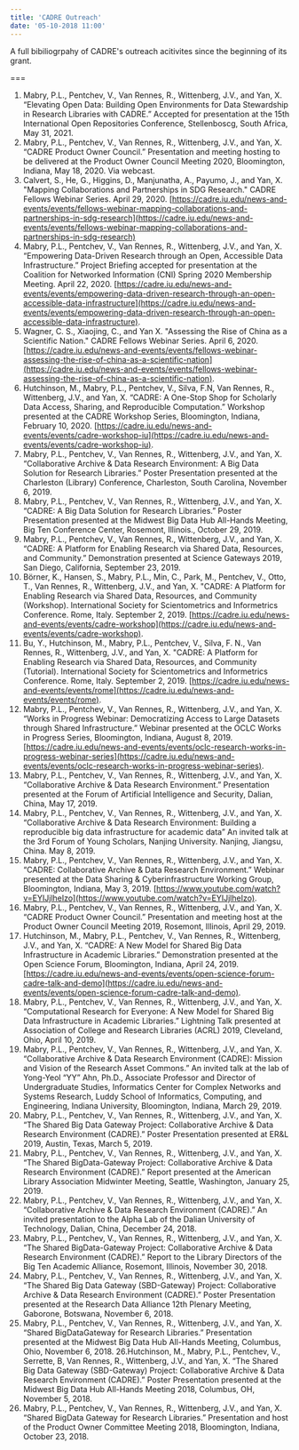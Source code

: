 ```yaml
---
title: 'CADRE Outreach'
date: '05-10-2018 11:00'
---
```


A full bibiliogrpahy of CADRE's outreach acitivites since the beginning of its grant.

===

1. Mabry, P.L., Pentchev, V., Van Rennes, R., Wittenberg, J.V., and Yan, X. “Elevating Open Data: Building Open Environments for Data Stewardship in Research Libraries with CADRE.” Accepted for presentation at the 15th International Open Repositories Conference, Stellenboscg, South Africa, May 31, 2021.
2. Mabry, P.L., Pentchev, V., Van Rennes, R., Wittenberg, J.V., and Yan, X. “CADRE Product Owner Council.” Presentation and meeting hosting to be delivered at the Product Owner Council Meeting 2020, Bloomington, Indiana, May 18, 2020. Via webcast.
3. Calvert, S., He, G., Higgins, D., Manjunatha, A., Payumo, J., and Yan, X. "Mapping Collaborations and Partnerships in SDG Research." CADRE Fellows Webinar Series. April 29, 2020. [https://cadre.iu.edu/news-and-events/events/fellows-webinar-mapping-collaborations-and-partnerships-in-sdg-research](https://cadre.iu.edu/news-and-events/events/fellows-webinar-mapping-collaborations-and-partnerships-in-sdg-research)
4. Mabry, P.L., Pentchev, V., Van Rennes, R., Wittenberg, J.V., and Yan, X. “Empowering Data-Driven Research through an Open, Accessible Data Infrastructure.” Project Briefing accepted for presentation at the Coalition for Networked Information (CNI) Spring 2020 Membership Meeting. April 22, 2020. [https://cadre.iu.edu/news-and-events/events/empowering-data-driven-research-through-an-open-accessible-data-infrastructure](https://cadre.iu.edu/news-and-events/events/empowering-data-driven-research-through-an-open-accessible-data-infrastructure).
5. Wagner, C. S., Xiaojing, C., and Yan X. "Assessing the Rise of China as a Scientific Nation." CADRE Fellows Webinar Series. April 6, 2020. [https://cadre.iu.edu/news-and-events/events/fellows-webinar-assessing-the-rise-of-china-as-a-scientific-nation](https://cadre.iu.edu/news-and-events/events/fellows-webinar-assessing-the-rise-of-china-as-a-scientific-nation).
6. Hutchinson, M., Mabry, P.L., Pentchev, V., Silva, F.N, Van Rennes, R., Wittenberg, J.V., and Yan, X. “CADRE: A One-Stop Shop for Scholarly Data Access, Sharing, and Reproducible Computation.” Workshop presented at the CADRE Workshop Series, Bloomington, Indiana, February 10, 2020. [https://cadre.iu.edu/news-and-events/events/cadre-workshop-iu](https://cadre.iu.edu/news-and-events/events/cadre-workshop-iu).
7. Mabry, P.L., Pentchev, V., Van Rennes, R., Wittenberg, J.V., and Yan, X. “Collaborative Archive & Data Research Environment: A Big Data Solution for Research Libraries.” Poster Presentation presented at the Charleston (Library) Conference, Charleston, South Carolina, November 6, 2019.
8. Mabry, P.L., Pentchev, V., Van Rennes, R., Wittenberg, J.V., and Yan, X. “CADRE: A Big Data Solution for Research Libraries.” Poster Presentation presented at the Midwest Big Data Hub All-Hands Meeting, Big Ten Conference Center, Rosemont, Illinois., October 29, 2019.
9. Mabry, P.L., Pentchev, V., Van Rennes, R., Wittenberg, J.V., and Yan, X. “CADRE: A Platform for Enabling Research via Shared Data, Resources, and Community.” Demonstration presented at Science Gateways 2019, San Diego, California, September 23, 2019.
10. Börner, K., Hansen, S., Mabry, P.L., Min, C., Park, M., Pentchev, V., Otto, T., Van Rennes, R., Wittenberg, J.V., and Yan, X. "CADRE: A Platform for Enabling Research via Shared Data, Resources, and Community (Workshop). International Society for Scientometrics and Informetrics Conference. Rome, Italy. September 2, 2019. [https://cadre.iu.edu/news-and-events/events/cadre-workshop](https://cadre.iu.edu/news-and-events/events/cadre-workshop).
11.  Bu, Y., Hutchinson, M., Mabry, P.L., Pentchev, V., Silva, F. N., Van Rennes, R., Wittenberg, J.V., and Yan, X. "CADRE: A Platform for Enabling Research via Shared Data, Resources, and Community (Tutorial). International Society for Scientometrics and Informetrics Conference. Rome, Italy. September 2, 2019. [https://cadre.iu.edu/news-and-events/events/rome](https://cadre.iu.edu/news-and-events/events/rome).
12. Mabry, P.L., Pentchev, V., Van Rennes, R., Wittenberg, J.V., and Yan, X. “Works in Progress Webinar: Democratizing Access to Large Datasets through Shared Infrastructure.” Webinar presented at the OCLC Works in Progress Series, Bloomington, Indiana, August 8, 2019. [https://cadre.iu.edu/news-and-events/events/oclc-research-works-in-progress-webinar-series](https://cadre.iu.edu/news-and-events/events/oclc-research-works-in-progress-webinar-series).
13. Mabry, P.L., Pentchev, V., Van Rennes, R., Wittenberg, J.V., and Yan, X. “Collaborative Archive & Data Research Environment.” Presentation presented at the Forum of Artificial Intelligence and Security, Dalian, China, May 17, 2019.
14. Mabry, P.L., Pentchev, V., Van Rennes, R., Wittenberg, J.V., and Yan, X. “Collaborative Archive & Data Research Environment: Building a reproducible big data infrastructure for academic data” An invited talk at the 3rd Forum of Young Scholars, Nanjing University. Nanjing, Jiangsu, China. May 8, 2019.
15. Mabry, P.L., Pentchev, V., Van Rennes, R., Wittenberg, J.V., and Yan, X. “CADRE: Collaborative Archive & Data Research Environment.” Webinar presented at the Data Sharing & Cyberinfrastructure Working Group, Bloomington, Indiana, May 3, 2019. [https://www.youtube.com/watch?v=EYIJjlheIzo](https://www.youtube.com/watch?v=EYIJjlheIzo).
16.  Mabry, P.L., Pentchev, V., Van Rennes, R., Wittenberg, J.V., and Yan, X. “CADRE Product Owner Council.” Presentation and meeting host at the Product Owner Council Meeting 2019, Rosemont, Illinois, April 29, 2019.
17. Hutchinson, M., Mabry, P.L., Pentchev, V., Van Rennes, R., Wittenberg, J.V., and Yan, X. “CADRE: A New Model for Shared Big Data Infrastructure in Academic Libraries.” Demonstration presented at the Open Science Forum, Bloomington, Indiana, April 24, 2019. [https://cadre.iu.edu/news-and-events/events/open-science-forum-cadre-talk-and-demo](https://cadre.iu.edu/news-and-events/events/open-science-forum-cadre-talk-and-demo).
18. Mabry, P.L., Pentchev, V., Van Rennes, R., Wittenberg, J.V., and Yan, X. “Computational Research for Everyone: A New Model for Shared Big Data Infrastructure in Academic Libraries.” Lightning Talk presented at Association of College and Research Libraries (ACRL) 2019, Cleveland, Ohio, April 10, 2019.
19. Mabry, P.L., Pentchev, V., Van Rennes, R., Wittenberg, J.V., and Yan, X. “Collaborative Archive & Data Research Environment (CADRE): Mission and Vision of the Research Asset Commons.” An invited talk at the lab of Yong-Yeol “YY” Ahn, Ph.D., Associate Professor and Director of Undergraduate Studies, Informatics Center for Complex Networks and Systems Research, Luddy School of Informatics, Computing, and Engineering, Indiana University, Bloomington, Indiana, March 29, 2019.
20. Mabry, P.L., Pentchev, V., Van Rennes, R., Wittenberg, J.V., and Yan, X. “The Shared Big Data Gateway Project: Collaborative Archive & Data Research Environment (CADRE).” Poster Presentation presented at ER&L 2019, Austin, Texas, March 5, 2019.
21. Mabry, P.L., Pentchev, V., Van Rennes, R., Wittenberg, J.V., and Yan, X. “The Shared BigData-Gateway Project: Collaborative Archive & Data Research Environment (CADRE).” Report presented at the American Library Association Midwinter Meeting, Seattle, Washington, January 25, 2019.
22.  Mabry, P.L., Pentchev, V., Van Rennes, R., Wittenberg, J.V., and Yan, X. “Collaborative Archive & Data Research Environment (CADRE).” An invited presentation to the Alpha Lab of the Dalian University of Technology, Dalian, China, December 24, 2018.
23.  Mabry, P.L., Pentchev, V., Van Rennes, R., Wittenberg, J.V., and Yan, X. “The Shared BigData-Gateway Project: Collaborative Archive & Data Research Environment (CADRE).” Report to the Library Directors of the Big Ten Academic Alliance, Rosemont, Illinois, November 30, 2018.
24.  Mabry, P.L., Pentchev, V., Van Rennes, R., Wittenberg, J.V., and Yan, X. “The Shared Big Data Gateway (SBD-Gateway) Project: Collaborative Archive & Data Research Environment (CADRE).” Poster Presentation presented at the Research Data Alliance 12th Plenary Meeting, Gaborone, Botswana, November 6, 2018.
25. Mabry, P.L., Pentchev, V., Van Rennes, R., Wittenberg, J.V., and Yan, X. “Shared BigDataGateway for Research Libraries.” Presentation presented at the Midwest Big Data Hub All-Hands Meeting, Columbus, Ohio, November 6, 2018.
26.Hutchinson, M., Mabry, P.L., Pentchev, V., Serrette, B, Van Rennes, R., Wittenberg, J.V., and Yan, X.  “The Shared Big Data Gateway (SBD-Gateway) Project: Collaborative Archive & Data Research Environment (CADRE).” Poster Presentation presented at the Midwest Big Data Hub All-Hands Meeting 2018, Columbus, OH, November 5, 2018.
27. Mabry, P.L., Pentchev, V., Van Rennes, R., Wittenberg, J.V., and Yan, X. “Shared BigData Gateway for Research Libraries.” Presentation and host of the Product Owner Committee Meeting 2018, Bloomington, Indiana, October 23, 2018.